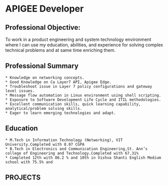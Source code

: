 # APIGEE Developer

## Professional Objective: 
  To work in a product engineering and system technology environment where I
can use my education, abilities, and experience for solving complex technical problems
and at same time enriching them.

## Professional Summary
    * Knowledge on networking concepts.
    * Good Knowledge on Ca Layer7 API, Apigee Edge.
    * Troubleshoot issue in Layer 7 policy configurations and gateway level issues.
    * Message flow automation in Linux environment using shell scripting.
    * Exposure to Software Development Life Cycle and ITIL methodologies.
    * Excellent communication skills, quick learning capability, analytical/problem solving skills.
    * Eager to learn emerging technologies and adapt.

## Education
    * M.Tech in Information Technology (Networking), VIT University.Completed with 8.07 CGPA
    * B.Tech in Electronics and Communication Engineering,St. Ann’s college of Engineering and Technology.Completed with 67.31%
    * Completed 12th with 86.2 % and 10th in Vishva Shanti English Medium school with 75.5% and
    
## PROJECTS
